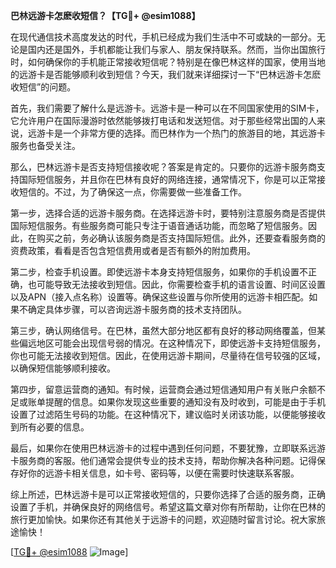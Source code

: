 **巴林远游卡怎麽收短信？【TG💪+ @esim1088】**

在现代通信技术高度发达的时代，手机已经成为我们生活中不可或缺的一部分。无论是国内还是国外，手机都能让我们与家人、朋友保持联系。然而，当你出国旅行时，如何确保你的手机能正常接收短信呢？特别是在像巴林这样的国家，使用当地的远游卡是否能够顺利收到短信？今天，我们就来详细探讨一下“巴林远游卡怎麽收短信”的问题。

首先，我们需要了解什么是远游卡。远游卡是一种可以在不同国家使用的SIM卡，它允许用户在国际漫游时依然能够拨打电话和发送短信。对于那些经常出国的人来说，远游卡是一个非常方便的选择。而巴林作为一个热门的旅游目的地，其远游卡服务也备受关注。

那么，巴林远游卡是否支持短信接收呢？答案是肯定的。只要你的远游卡服务商支持国际短信服务，并且你在巴林有良好的网络连接，通常情况下，你是可以正常接收短信的。不过，为了确保这一点，你需要做一些准备工作。

第一步，选择合适的远游卡服务商。在选择远游卡时，要特别注意服务商是否提供国际短信服务。有些服务商可能只专注于语音通话功能，而忽略了短信服务。因此，在购买之前，务必确认该服务商是否支持国际短信。此外，还要查看服务商的资费政策，看看是否包含短信费用或者是否有额外的附加费用。

第二步，检查手机设置。即使远游卡本身支持短信服务，如果你的手机设置不正确，也可能导致无法接收到短信。因此，你需要检查手机的语言设置、时间区设置以及APN（接入点名称）设置等。确保这些设置与你所使用的远游卡相匹配。如果不确定具体步骤，可以咨询远游卡服务商的技术支持团队。

第三步，确认网络信号。在巴林，虽然大部分地区都有良好的移动网络覆盖，但某些偏远地区可能会出现信号弱的情况。在这种情况下，即使远游卡支持短信服务，你也可能无法接收到短信。因此，在使用远游卡期间，尽量待在信号较强的区域，以确保短信能够顺利接收。

第四步，留意运营商的通知。有时候，运营商会通过短信通知用户有关账户余额不足或账单提醒的信息。如果你发现这些重要的通知没有及时收到，可能是由于手机设置了过滤陌生号码的功能。在这种情况下，建议临时关闭该功能，以便能够接收到所有必要的信息。

最后，如果你在使用巴林远游卡的过程中遇到任何问题，不要犹豫，立即联系远游卡服务商的客服。他们通常会提供专业的技术支持，帮助你解决各种问题。记得保存好你的远游卡相关信息，如卡号、密码等，以便在需要时快速联系客服。

综上所述，巴林远游卡是可以正常接收短信的，只要你选择了合适的服务商，正确设置了手机，并确保良好的网络信号。希望这篇文章对你有所帮助，让你在巴林的旅行更加愉快。如果你还有其他关于远游卡的问题，欢迎随时留言讨论。祝大家旅途愉快！

[[TG💪+ @esim1088](https://t.me/s/esim1088) ![Image](https://i.postimg.cc/4NQfJmqS/Snipaste-2025-05-13-00-14-12.png)]